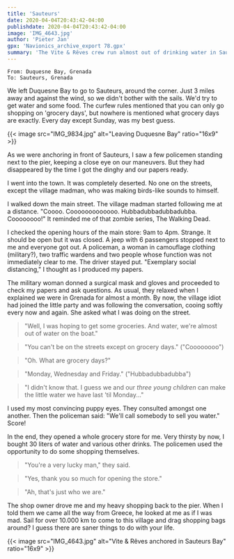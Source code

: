 ```yaml
---
title: 'Sauteurs'
date: 2020-04-04T20:43:42-04:00
publishdate: 2020-04-04T20:43:42-04:00
image: 'IMG_4643.jpg'
author: 'Pieter Jan'
gpx: 'Navionics_archive_export 78.gpx'
summary: 'The Vite & Rêves crew run almost out of drinking water in Sauteurs.'
---
```


`From: Duquesne Bay, Grenada`<br/>
`To: Sauteurs, Grenada`

We left Duquesne Bay to go to Sauteurs, around the corner. Just 3 miles away and against the wind, so we didn't bother with the sails. We'd try to get water and some food. The curfew rules mentioned that you can only go shopping on 'grocery days', but nowhere is mentioned what grocery days are exactly. Every day except Sunday, was my best guess.

{{< image src="IMG_9834.jpg" alt="Leaving Duquesne Bay" ratio="16x9" >}}

As we were anchoring in front of Sauteurs, I saw a few policemen standing next to the pier, keeping a close eye on our maneuvers. But they had disappeared by the time I got the dinghy and our papers ready.

I went into the town. It was completely deserted. No one on the streets, except the village madman, who was making birds-like sounds to himself.

I walked down the main street. The village madman started following me at a distance. "Coooo. Cooooooooooooo. Hubbadubbadubbadubba. Coooooooo!" It reminded me of that zombie series, The Walking Dead.

I checked the opening hours of the main store: 9am to 4pm. Strange. It should be open but it was closed. A jeep with 6 passengers stopped next to me and everyone got out. A policeman, a woman in camouflage clothing (military?), two traffic wardens and two people whose function was not immediately clear to me. The driver stayed put. "Exemplary social distancing," I thought as I produced my papers.

The military woman donned a surgical mask and gloves and proceeded to check my papers and ask questions. As usual, they relaxed when I explained we were in Grenada for almost a month. By now, the village idiot had joined the little party and was following the conversation, cooing softly every now and again. She asked what I was doing on the street.

> "Well, I was hoping to get some groceries. And water, we're almost out of water on the boat."

> "You can't be on the streets except on grocery days." ("Coooooooo")

> "Oh. What are grocery days?"

> "Monday, Wednesday and Friday." ("Hubbadubbadubba")

> "I didn't know that. I guess we and our _three young children_ can make the little water we have last 'til Monday..."

I used my most convincing puppy eyes. They consulted amongst one another. Then the policeman said: "We'll call somebody to sell you water." Score!

In the end, they opened a whole grocery store for me. Very thirsty by now, I bought 30 liters of water and various other drinks. The policemen used the opportunity to do some shopping themselves.

> "You're a very lucky man," they said.

> "Yes, thank you so much for opening the store."

> "Ah, that's just who we are."

The shop owner drove me and my heavy shopping back to the pier. When I told them we came all the way from Greece, he looked at me as if I was mad. Sail for over 10.000 km to come to this village and drag shopping bags around? I guess there are saner things to do with your life.

{{< image src="IMG_4643.jpg" alt="Vite & Rêves anchored in Sauteurs Bay" ratio="16x9" >}}
